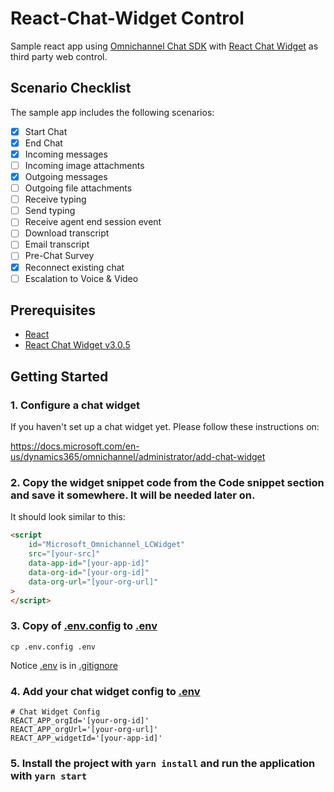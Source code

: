# React-Chat-Widget Control

Sample react app using [Omnichannel Chat SDK](https://github.com/microsoft/omnichannel-chat-sdk) with [React Chat Widget](https://github.com/Wolox/react-chat-widget) as third party web control.

## Scenario Checklist

The sample app includes the following scenarios:

- [x] Start Chat
- [x] End Chat
- [x] Incoming messages
- [ ] Incoming image attachments
- [x] Outgoing messages
- [ ] Outgoing file attachments
- [ ] Receive typing
- [ ] Send typing
- [ ] Receive agent end session event
- [ ] Download transcript
- [ ] Email transcript
- [ ] Pre-Chat Survey
- [X] Reconnect existing chat
- [ ] Escalation to Voice & Video

## Prerequisites
- [React](https://reactjs.org/)
- [React Chat Widget v3.0.5](https://github.com/Wolox/react-chat-widget)

## Getting Started

### 1. Configure a chat widget

If you haven't set up a chat widget yet. Please follow these instructions on:

https://docs.microsoft.com/en-us/dynamics365/omnichannel/administrator/add-chat-widget

### 2. **Copy** the widget snippet code from the **Code snippet** section and save it somewhere. It will be needed later on.

It should look similar to this:

```html
<script
    id="Microsoft_Omnichannel_LCWidget"
    src="[your-src]"
    data-app-id="[your-app-id]"
    data-org-id="[your-org-id]"
    data-org-url="[your-org-url]"
>
</script>
```

### 3. **Copy** of [.env.config](.env.config) to [.env](.env)

```
cp .env.config .env
```

Notice [.env](.env) is in [.gitignore](.gitignore)

### 4. **Add** your chat widget config to [.env](.env)

```
# Chat Widget Config
REACT_APP_orgId='[your-org-id]'
REACT_APP_orgUrl='[your-org-url]'
REACT_APP_widgetId='[your-app-id]'
```

### 5. Install the project with `yarn install` and run the application with `yarn start`